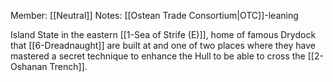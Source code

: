 Member: [[Neutral]]
Notes: [[Ostean Trade Consortium|OTC]]-leaning

Island State in the eastern [[1-Sea of Strife (E)]], home of famous Drydock that [[6-Dreadnaught]] are built at and one of two places where they have mastered a secret technique to enhance the Hull to be able to cross the [[2-Oshanan Trench]].
